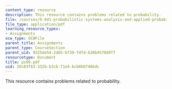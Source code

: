 ```yaml
---
content_type: resource
description: This resource contains problems related to probability.
file: /courses/6-041-probabilistic-systems-analysis-and-applied-probability-spring-2006/26c03f63332bb3cb71e4bcb0b6746bdc_ps09.pdf
file_type: application/pdf
learning_resource_types:
- Assignments
ocw_type: OCWFile
parent_title: Assignments
parent_type: CourseSection
parent_uid: 9325de54-2d65-bf39-fdfd-628b4570d9ff
resourcetype: Document
title: ps09.pdf
uid: 26c03f63-332b-b3cb-71e4-bcb0b6746bdc
---
```

This resource contains problems related to probability.

